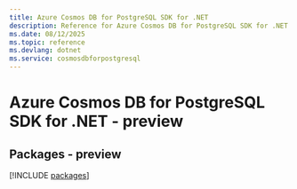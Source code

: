 ```yaml
---
title: Azure Cosmos DB for PostgreSQL SDK for .NET
description: Reference for Azure Cosmos DB for PostgreSQL SDK for .NET
ms.date: 08/12/2025
ms.topic: reference
ms.devlang: dotnet
ms.service: cosmosdbforpostgresql
---
```

# Azure Cosmos DB for PostgreSQL SDK for .NET - preview
## Packages - preview
[!INCLUDE [packages](cosmos-db-for-postgresql-index.md)]